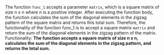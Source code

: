 The function `func_1` accepts a parameter `matrix`, which is a square matrix of size n x n where n is a positive integer. After executing the function body, the function calculates the sum of the diagonal elements in the zigzag pattern of the square matrix and returns this total sum. Therefore, the functionality of the function func_1 is to accept a square matrix `matrix` and return the sum of the diagonal elements in the zigzag pattern of the matrix.
Functionality: **The function accepts a square matrix of size n x n, calculates the sum of the diagonal elements in the zigzag pattern, and returns the total sum.**